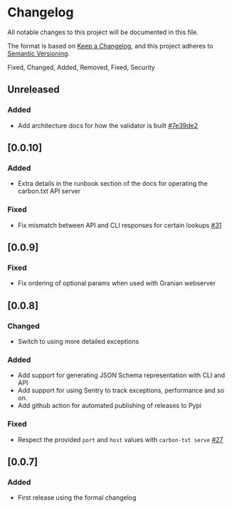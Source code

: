 # Changelog

All notable changes to this project will be documented in this file.

The format is based on [Keep a Changelog](https://keepachangelog.com/en/1.0.0/),
and this project adheres to
[Semantic Versioning](https://semver.org/spec/v2.0.0.html).

Fixed, Changed, Added, Removed, Fixed, Security

## Unreleased

### Added

- Add architecture docs for how the validator is built [#7e39de2](https://github.com/thegreenwebfoundation/carbon-txt-validator/commit/7e39de25f96d439b03a4a907337a6110a5affd11)

## [0.0.10]

### Added

- Extra details in the runbook section of the docs for operating the carbon.txt API server

### Fixed

- Fix mismatch between API and CLI responses for certain lookups [#31](https://github.com/thegreenwebfoundation/carbon-txt-validator/issues/30git)

## [0.0.9]

### Fixed

- Fix ordering of optional params when used with Granian webserver

## [0.0.8]

### Changed

- Switch to using more detailed exceptions

### Added

- Add support for generating JSON Schema representation with CLI and API
- Add support for using Sentry to track exceptions, performance and so on.
- Add github action for automated publishing of releases to Pypi

### Fixed

- Respect the provided `port` and `host` values with `carbon-txt serve` [#27](https://github.com/thegreenwebfoundation/carbon-txt-validator/issues/27)



## [0.0.7]

### Added

- First release using the formal changelog
